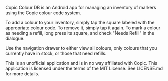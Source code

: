 Copic Colour DB is an Android app for managing an inventory of markers using the
Copic colour code system.

To add a colour to your inventory, simply tap the square labeled with the
appropriate colour code. To remove it, simply tap it again. To mark a colour as
needing a refill, long press its square, and check "Needs Refill" in the
dialogue.

Use the navigation drawer to either view all colours, only colours that you
currently have in stock, or those that need refills.

This is an unofficial application and is in no way affiliated with Copic. This
application is licensed under the terms of the MIT License. See LICENSE.md for
more details.
